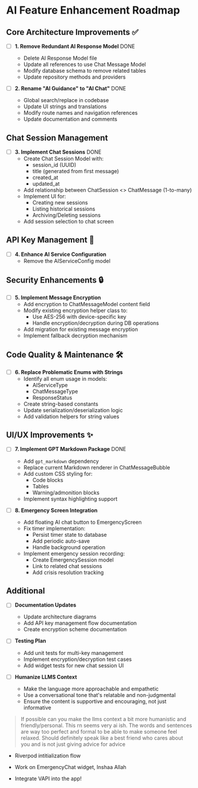# AI Feature Enhancement Roadmap

## Core Architecture Improvements ✅
- [ ] **1. Remove Redundant AI Response Model** DONE
  - Delete AI Response Model file
  - Update all references to use Chat Message Model
  - Modify database schema to remove related tables
  - Update repository methods and providers

- [ ] **2. Rename "AI Guidance" to "AI Chat"** DONE
  - Global search/replace in codebase
  - Update UI strings and translations
  - Modify route names and navigation references
  - Update documentation and comments

## Chat Session Management
- [ ] **3. Implement Chat Sessions** DONE
  - Create Chat Session Model with:
    - session_id (UUID)
    - title (generated from first message)
    - created_at
    - updated_at
  - Add relationship between ChatSession <> ChatMessage (1-to-many)
  - Implement UI for:
    - Creating new sessions
    - Listing historical sessions
    - Archiving/Deleting sessions
  - Add session selection to chat screen

## API Key Management 🔑
- [ ] **4. Enhance AI Service Configuration**
  - Remove the AIServiceConfig model

## Security Enhancements 🔒
- [ ] **5. Implement Message Encryption**
  - Add encryption to ChatMessageModel content field
  - Modify existing encryption helper class to:
    - Use AES-256 with device-specific key
    - Handle encryption/decryption during DB operations
  - Add migration for existing message encryption
  - Implement fallback decryption mechanism

## Code Quality & Maintenance 🛠️
- [ ] **6. Replace Problematic Enums with Strings**
  - Identify all enum usage in models:
    - AIServiceType
    - ChatMessageType
    - ResponseStatus
  - Create string-based constants
  - Update serialization/deserialization logic
  - Add validation helpers for string values

## UI/UX Improvements ✨
- [ ] **7. Implement GPT Markdown Package** DONE
  - Add `gpt_markdown` dependency
  - Replace current Markdown renderer in ChatMessageBubble
  - Add custom CSS styling for:
    - Code blocks
    - Tables
    - Warning/admonition blocks
  - Implement syntax highlighting support

- [ ] **8. Emergency Screen Integration**
  - Add floating AI chat button to EmergencyScreen
  - Fix timer implementation:
    - Persist timer state to database
    - Add periodic auto-save
    - Handle background operation
  - Implement emergency session recording:
    - Create EmergencySession model
    - Link to related chat sessions
    - Add crisis resolution tracking

## Additional
- [ ] **Documentation Updates**
  - Update architecture diagrams
  - Add API key management flow documentation
  - Create encryption scheme documentation

- [ ] **Testing Plan**
  - Add unit tests for multi-key management
  - Implement encryption/decryption test cases
  - Add widget tests for new chat session UI

- [ ] **Humanize LLMS Context**
  - Make the language more approachable and empathetic
  - Use a conversational tone that's relatable and non-judgmental
  - Ensure the content is supportive and encouraging, not just informative

> If possible can you make the llms context a bit more humanistic and friendly/personal. This rn seems very ai ish. The words and sentences are way too perfect and formal to be able to make someone feel relaxed. Should definitely speak like a best friend who cares about you and is not just giving advice for advice

- Riverpod intitialization flow

- Work on EmergencyChat widget, Inshaa Allah

- Integrate VAPI into the app!